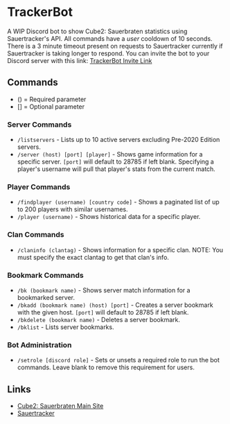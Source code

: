 # TrackerBot

A WIP Discord bot to show Cube2: Sauerbraten statistics using Sauertracker's API. All commands have a *user* cooldown of 10 seconds. There is a 3 minute timeout present on requests to Sauertracker currently if Sauertracker is taking longer to respond.
You can invite the bot to your Discord server with this link: [TrackerBot Invite Link](https://discord.com/api/oauth2/authorize?client_id=1167124821377826846&permissions=274877926400&scope=bot)

## Commands
- () = Required parameter
- [] = Optional parameter

### Server Commands
- `/listservers` - Lists up to 10 active servers excluding Pre-2020 Edition servers.
- `/server (host) [port] [player]` - Shows game information for a specific server. `[port]` will default to 28785 if left blank. Specifying a player's username will pull that player's stats from the current match.

### Player Commands
- `/findplayer (username) [country code]` - Shows a paginated list of up to 200 players with similar usernames.
- `/player (username)` - Shows historical data for a specific player.

### Clan Commands
- `/claninfo (clantag)` - Shows information for a specific clan. NOTE: You must specify the exact clantag to get that clan's info.

### Bookmark Commands
- `/bk (bookmark name)` - Shows server match information for a bookmarked server.
- `/bkadd (bookmark name) (host) [port]` - Creates a server bookmark with the given host. `[port]` will default to 28785 if left blank.
- `/bkdelete (bookmark name)` - Deletes a server bookmark.
- `/bklist` - Lists server bookmarks.

### Bot Administration
- `/setrole [discord role]` - Sets or unsets a required role to run the bot commands. Leave blank to remove this requirement for users.

## Links
- [Cube2: Sauerbraten Main Site](http://sauerbraten.org)
- [Sauertracker](https://sauertracker.net)